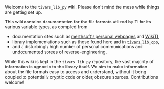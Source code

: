 Welcome to the `tivars_lib_py` wiki. Please don't mind the mess while things are getting set up.

This wiki contains documentation for the file formats utilized by TI for its various variable types, as compiled from

- documentation sites such as [merthsoft's personal webpages](http://merthsoft.com/linkguide/ti83+/vars.html) and [WikiTI](https://wikiti.brandonw.net/index.php?title=WikiTI_Home),
- library implementations such as those found here and in [`tivars_lib_cpp`](https://github.com/adriweb/tivars_lib_cpp),
- and a disturbingly high number of personal communications and undocumented sprees of reverse-engineering.

While this wiki is kept in the `tivars_lib_py` repository, the vast majority of information is agnostic to the library itself. We aim to make information about the file formats easy to access and understand, without it being coupled to potentially cryptic code or older, obscure sources. Contributions welcome!
